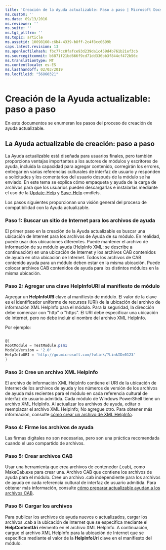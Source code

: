 ```yaml
---
title: 'Creación de la Ayuda actualizable: Paso a paso | Microsoft Docs'
ms.custom: ''
ms.date: 09/13/2016
ms.reviewer: ''
ms.suite: ''
ms.tgt_pltfrm: ''
ms.topic: article
ms.assetid: 10098160-c6b4-4339-b8ff-2c4f8cc0699b
caps.latest.revision: 13
ms.openlocfilehash: fbc77cc0fafce93d239da1c459d4b761b21ef3cb
ms.sourcegitcommit: b6871f21bd666f9cd71dd336bb3f844cf472b56c
ms.translationtype: MT
ms.contentlocale: es-ES
ms.lasthandoff: 02/03/2019
ms.locfileid: "56860321"
---
```

# <a name="updatable-help-authoring-step-by-step"></a>Creación de la Ayuda actualizable: paso a paso

En este documentos se enumeran los pasos del proceso de creación de ayuda actualizable.

## <a name="authoring-updatable-help-step-by-step"></a>La Ayuda actualizable de creación: paso a paso

La Ayuda actualizable está diseñada para usuarios finales, pero también proporciona ventajas importantes a los autores de módulos y escritores de ayuda, incluida la capacidad para agregar contenido, corregirán los errores, entregar en varias referencias culturales de interfaz de usuario y responden a solicitudes y los comentarios del usuario después de la módulo se ha enviado. En este tema se explica cómo empaqueta y ayuda de la carga de archivos para que los usuarios pueden descargarlas e instalarlas mediante el uso de la [Update-Help](/powershell/module/Microsoft.PowerShell.Core/Update-Help) y [Save-Help](/powershell/module/Microsoft.PowerShell.Core/Save-Help) cmdlets.

Los pasos siguientes proporcionan una visión general del proceso de compatibilidad con la Ayuda actualizable.

### <a name="step-1-find-an-internet-site-for-your-help-files"></a>Paso 1: Buscar un sitio de Internet para los archivos de ayuda

El primer paso en la creación de la Ayuda actualizable es buscar una ubicación de Internet para los archivos de Ayuda de su módulo. En realidad, puede usar dos ubicaciones diferentes. Puede mantener el archivo de información de su módulo ayuda (HelpInfo XML: se describe a continuación) en una ubicación de Internet y los archivos CAB contenidos de ayuda en otra ubicación de Internet. Todos los archivos de CAB contenido ayuda para un módulo deben estar en la misma ubicación. Puede colocar archivos CAB contenidos de ayuda para los distintos módulos en la misma ubicación.

### <a name="step-2-add-a-helpinfouri-key-to-your-module-manifest"></a>Paso 2: Agregar una clave HelpInfoURI al manifiesto de módulo

Agregar un **HelpInfoURI** clave al manifiesto de módulo. El valor de la clave es el identificador uniforme de recursos (URI) de la ubicación del archivo de información XML HelpInfo para el módulo. Para la seguridad, la dirección debe comenzar con "http" o "https". El URI debe especificar una ubicación de Internet, pero no debe incluir el nombre del archivo XML HelpInfo.

Por ejemplo:

```powershell

@{
RootModule = TestModule.psm1
ModuleVersion = '2.0'
HelpInfoURI = 'http://go.microsoft.com/fwlink/?LinkID=0123'
}
```

### <a name="step-3-create-a-helpinfo-xml-file"></a>Paso 3: Cree un archivo XML HelpInfo

El archivo de información XML HelpInfo contiene el URI de la ubicación de Internet de los archivos de ayuda y los números de versión de los archivos de ayuda más recientes para el módulo en cada referencia cultural de interfaz de usuario admitida. Cada módulo de Windows PowerShell tiene un archivo XML HelpInfo. Al actualizar los archivos de ayuda, editar o reemplazar el archivo XML HelpInfo; No agregue otro. Para obtener más información, consulte [cómo crear un archivo de XML HelpInfo](./how-to-create-a-helpinfo-xml-file.md).

### <a name="step-4-sign-your-help-files"></a>Paso 4: Firme los archivos de ayuda

Las firmas digitales no son necesarias, pero son una práctica recomendada cuando el uso compartido de archivos.

### <a name="step-5-create-cab-files"></a>Paso 5: Crear archivos CAB

Usar una herramienta que crea archivos de contenedor (.cab), como MakeCab.exe para crear una. Archivo CAB que contiene los archivos de ayuda para el módulo. Cree un archivo .cab independiente para los archivos de ayuda en cada referencia cultural de interfaz de usuario admitida. Para obtener más información, consulte [cómo preparar actualizable ayudan a los archivos CAB](./how-to-prepare-updatable-help-cab-files.md).

### <a name="step-6-upload-your-files"></a>Paso 6: Cargar los archivos

Para publicar los archivos de ayuda nuevos o actualizados, cargar los archivos .cab a la ubicación de Internet que se especifica mediante el **HelpContentUri** elemento en el archivo XML HelpInfo. A continuación, cargue el archivo XML HelpInfo para la ubicación de Internet que se especifica mediante el valor de la **HelpInfoUri** clave en el manifiesto del módulo.
